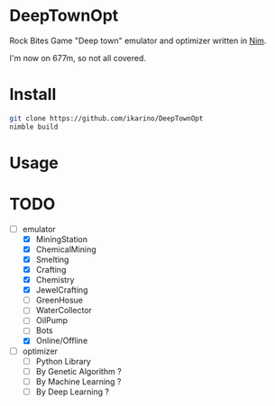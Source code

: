 # DeepTownOpt

Rock Bites Game "Deep town" emulator and optimizer written in [Nim](https://nim-lang.org).

I'm now on 677m, so not all covered.

# Install

```bash
git clone https://github.com/ikarino/DeepTownOpt
nimble build
```

# Usage

# TODO

- [ ] emulator
  - [x] MiningStation
  - [x] ChemicalMining
  - [x] Smelting
  - [x] Crafting
  - [x] Chemistry
  - [x] JewelCrafting
  - [ ] GreenHosue
  - [ ] WaterCollector
  - [ ] OilPump
  - [ ] Bots
  - [x] Online/Offline
- [ ] optimizer
  - [ ] Python Library
  - [ ] By Genetic Algorithm ?
  - [ ] By Machine Learning ?
  - [ ] By Deep Learning ?
